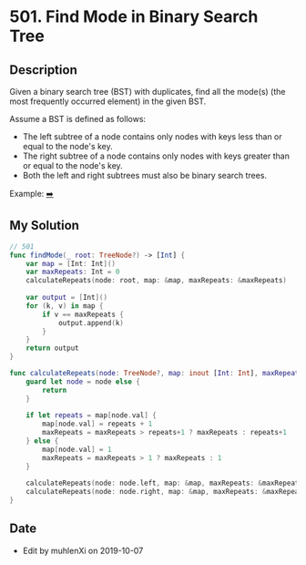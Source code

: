 # 501. Find Mode in Binary Search Tree

## Description

Given a binary search tree (BST) with duplicates, find all the mode(s) (the most frequently occurred element) in the given BST.

Assume a BST is defined as follows:

- The left subtree of a node contains only nodes with keys less than or equal to the node's key.
- The right subtree of a node contains only nodes with keys greater than or equal to the node's key.
- Both the left and right subtrees must also be binary search trees.

Example: [➡️](https://leetcode.com/problems/find-mode-in-binary-search-tree/)

## My Solution

```swift
// 501
func findMode(_ root: TreeNode?) -> [Int] {
    var map = [Int: Int]()
    var maxRepeats: Int = 0
    calculateRepeats(node: root, map: &map, maxRepeats: &maxRepeats)
    
    var output = [Int]()
    for (k, v) in map {
        if v == maxRepeats {
            output.append(k)
        }
    }
    return output
}

func calculateRepeats(node: TreeNode?, map: inout [Int: Int], maxRepeats: inout Int) {
    guard let node = node else {
        return
    }
    
    if let repeats = map[node.val] {
        map[node.val] = repeats + 1
        maxRepeats = maxRepeats > repeats+1 ? maxRepeats : repeats+1
    } else {
        map[node.val] = 1
        maxRepeats = maxRepeats > 1 ? maxRepeats : 1
    }
    
    calculateRepeats(node: node.left, map: &map, maxRepeats: &maxRepeats)
    calculateRepeats(node: node.right, map: &map, maxRepeats: &maxRepeats)
}
```

## Date

- Edit by muhlenXi on 2019-10-07